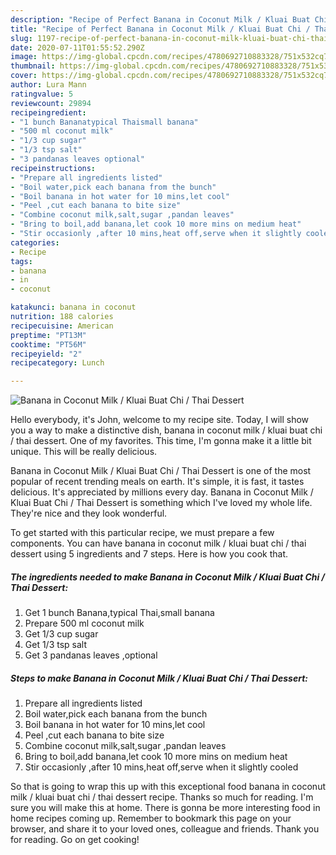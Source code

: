 ```yaml
---
description: "Recipe of Perfect Banana in Coconut Milk / Kluai Buat Chi / Thai Dessert"
title: "Recipe of Perfect Banana in Coconut Milk / Kluai Buat Chi / Thai Dessert"
slug: 1197-recipe-of-perfect-banana-in-coconut-milk-kluai-buat-chi-thai-dessert
date: 2020-07-11T01:55:52.290Z
image: https://img-global.cpcdn.com/recipes/4780692710883328/751x532cq70/banana-in-coconut-milk-kluai-buat-chi-thai-dessert-recipe-main-photo.jpg
thumbnail: https://img-global.cpcdn.com/recipes/4780692710883328/751x532cq70/banana-in-coconut-milk-kluai-buat-chi-thai-dessert-recipe-main-photo.jpg
cover: https://img-global.cpcdn.com/recipes/4780692710883328/751x532cq70/banana-in-coconut-milk-kluai-buat-chi-thai-dessert-recipe-main-photo.jpg
author: Lura Mann
ratingvalue: 5
reviewcount: 29894
recipeingredient:
- "1 bunch Bananatypical Thaismall banana"
- "500 ml coconut milk"
- "1/3 cup sugar"
- "1/3 tsp salt"
- "3 pandanas leaves optional"
recipeinstructions:
- "Prepare all ingredients listed"
- "Boil water,pick each banana from the bunch"
- "Boil banana in hot water for 10 mins,let cool"
- "Peel ,cut each banana to bite size"
- "Combine coconut milk,salt,sugar ,pandan leaves"
- "Bring to boil,add banana,let cook 10 more mins on medium heat"
- "Stir occasionly ,after 10 mins,heat off,serve when it slightly cooled"
categories:
- Recipe
tags:
- banana
- in
- coconut

katakunci: banana in coconut 
nutrition: 188 calories
recipecuisine: American
preptime: "PT13M"
cooktime: "PT56M"
recipeyield: "2"
recipecategory: Lunch

---
```



![Banana in Coconut Milk / Kluai Buat Chi / Thai Dessert](https://img-global.cpcdn.com/recipes/4780692710883328/751x532cq70/banana-in-coconut-milk-kluai-buat-chi-thai-dessert-recipe-main-photo.jpg)

Hello everybody, it's John, welcome to my recipe site. Today, I will show you a way to make a distinctive dish, banana in coconut milk / kluai buat chi / thai dessert. One of my favorites. This time, I'm gonna make it a little bit unique. This will be really delicious.

Banana in Coconut Milk / Kluai Buat Chi / Thai Dessert is one of the most popular of recent trending meals on earth. It's simple, it is fast, it tastes delicious. It's appreciated by millions every day. Banana in Coconut Milk / Kluai Buat Chi / Thai Dessert is something which I've loved my whole life. They're nice and they look wonderful.




To get started with this particular recipe, we must prepare a few components. You can have banana in coconut milk / kluai buat chi / thai dessert using 5 ingredients and 7 steps. Here is how you cook that.

<!--inarticleads1-->

##### The ingredients needed to make Banana in Coconut Milk / Kluai Buat Chi / Thai Dessert:

1. Get 1 bunch Banana,typical Thai,small banana
1. Prepare 500 ml coconut milk
1. Get 1/3 cup sugar
1. Get 1/3 tsp salt
1. Get 3 pandanas leaves ,optional




<!--inarticleads2-->

##### Steps to make Banana in Coconut Milk / Kluai Buat Chi / Thai Dessert:

1. Prepare all ingredients listed
1. Boil water,pick each banana from the bunch
1. Boil banana in hot water for 10 mins,let cool
1. Peel ,cut each banana to bite size
1. Combine coconut milk,salt,sugar ,pandan leaves
1. Bring to boil,add banana,let cook 10 more mins on medium heat
1. Stir occasionly ,after 10 mins,heat off,serve when it slightly cooled




So that is going to wrap this up with this exceptional food banana in coconut milk / kluai buat chi / thai dessert recipe. Thanks so much for reading. I'm sure you will make this at home. There is gonna be more interesting food in home recipes coming up. Remember to bookmark this page on your browser, and share it to your loved ones, colleague and friends. Thank you for reading. Go on get cooking!
